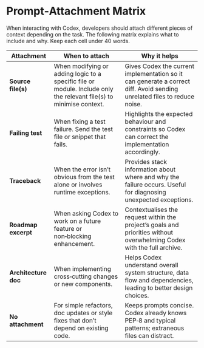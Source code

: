 # Prompt‑Attachment Matrix

When interacting with Codex, developers should attach different pieces of context depending on the task.  The following matrix explains what to include and why.  Keep each cell under 40 words.

| Attachment    | When to attach                                         | Why it helps                                             |
|--------------|--------------------------------------------------------|----------------------------------------------------------|
| **Source file(s)** | When modifying or adding logic to a specific file or module. Include only the relevant file(s) to minimise context. | Gives Codex the current implementation so it can generate a correct diff. Avoid sending unrelated files to reduce noise. |
| **Failing test** | When fixing a test failure. Send the test file or snippet that fails. | Highlights the expected behaviour and constraints so Codex can correct the implementation accordingly. |
| **Traceback** | When the error isn’t obvious from the test alone or involves runtime exceptions. | Provides stack information about where and why the failure occurs. Useful for diagnosing unexpected exceptions. |
| **Roadmap excerpt** | When asking Codex to work on a future feature or non‑blocking enhancement. | Contextualises the request within the project’s goals and priorities without overwhelming Codex with the full archive. |
| **Architecture doc** | When implementing cross‑cutting changes or new components. | Helps Codex understand overall system structure, data flow and dependencies, leading to better design choices. |
| **No attachment** | For simple refactors, doc updates or style fixes that don’t depend on existing code. | Keeps prompts concise. Codex already knows PEP‑8 and typical patterns; extraneous files can distract. |

